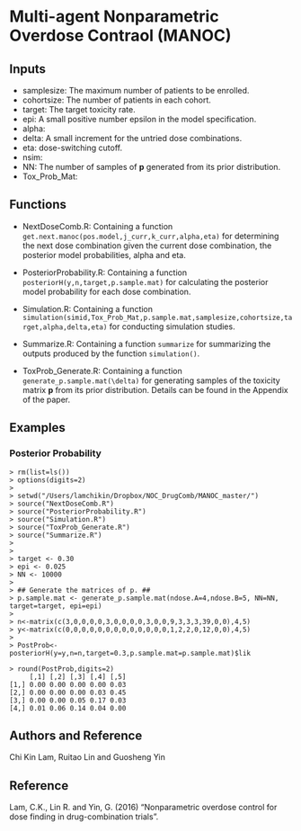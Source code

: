 # Multi-agent Nonparametric Overdose Contraol (MANOC)
## Inputs 
- samplesize: The maximum number of patients to be enrolled.  
- cohortsize: The number of patients in each cohort. 
- target: The target toxicity rate. 
- epi: A small positive number epsilon in the model specification.  
- alpha: 
- delta: A small increment for the untried dose combinations.
- eta: dose-switching cutoff.
- nsim:
- NN: The number of samples of **p** generated from its prior distribution.
- Tox_Prob_Mat:

## Functions
- NextDoseComb.R: Containing a function `get.next.manoc(pos.model,j_curr,k_curr,alpha,eta)` for determining the next dose combination given the current dose combination, the posterior model probabilities, alpha and eta. 

- PosteriorProbability.R: Containing a function `posteriorH(y,n,target,p.sample.mat)` for calculating the posterior model probability for each dose combination.

- Simulation.R: Containing a function `simulation(simid,Tox_Prob_Mat,p.sample.mat,samplesize,cohortsize,target,alpha,delta,eta)` for conducting simulation studies. 

- Summarize.R: Containing a function `summarize` for summarizing the outputs produced by the function `simulation()`.

- ToxProb_Generate.R: Containing a function `generate_p.sample.mat(\delta)` for generating samples of the toxicity matrix **p** from its prior distribution. Details can be found in the Appendix of the paper. 

## Examples
### Posterior Probability
```
> rm(list=ls())
> options(digits=2)
> 
> setwd("/Users/lamchikin/Dropbox/NOC_DrugComb/MANOC_master/")
> source("NextDoseComb.R")
> source("PosteriorProbability.R")
> source("Simulation.R")
> source("ToxProb_Generate.R")
> source("Summarize.R")
> 
> 
> target <- 0.30
> epi <- 0.025
> NN <- 10000
> 
> ## Generate the matrices of p. ## 
> p.sample.mat <- generate_p.sample.mat(ndose.A=4,ndose.B=5, NN=NN, target=target, epi=epi) 
> 
> n<-matrix(c(3,0,0,0,0,3,0,0,0,0,3,0,0,9,3,3,3,39,0,0),4,5)
> y<-matrix(c(0,0,0,0,0,0,0,0,0,0,0,0,0,1,2,2,0,12,0,0),4,5)
> 
> PostProb<-posteriorH(y=y,n=n,target=0.3,p.sample.mat=p.sample.mat)$lik
```

```
> round(PostProb,digits=2)
     [,1] [,2] [,3] [,4] [,5]
[1,] 0.00 0.00 0.00 0.00 0.03
[2,] 0.00 0.00 0.00 0.03 0.45
[3,] 0.00 0.00 0.05 0.17 0.03
[4,] 0.01 0.06 0.14 0.04 0.00
```

## Authors and Reference
Chi Kin Lam, Ruitao Lin and Guosheng Yin 

## Reference
Lam, C.K., Lin R. and Yin, G. (2016) “Nonparametric overdose control for dose finding in drug-combination trials”.
